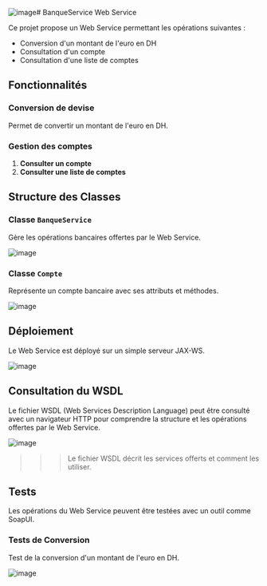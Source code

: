 ![image](https://github.com/Ahmed-ajb/TP5-AjebliAhmed-SOAP/assets/78688533/ae35ab5e-15d7-41ac-ab41-374f4577874f)# BanqueService Web Service

Ce projet propose un Web Service permettant les opérations suivantes :
- Conversion d'un montant de l'euro en DH
- Consultation d'un compte
- Consultation d'une liste de comptes

## Fonctionnalités

### Conversion de devise
Permet de convertir un montant de l'euro en DH.

### Gestion des comptes
1. **Consulter un compte**
2. **Consulter une liste de comptes**

## Structure des Classes

### Classe `BanqueService`
Gère les opérations bancaires offertes par le Web Service.

![image](https://github.com/Ahmed-ajb/TP5-AjebliAhmed-SOAP/assets/78688533/d0efdc23-9cfb-4746-9d2f-b3088ab83822)


### Classe `Compte`
Représente un compte bancaire avec ses attributs et méthodes.

![image](https://github.com/Ahmed-ajb/TP5-AjebliAhmed-SOAP/assets/78688533/02f90f6a-132a-44b8-8648-8c2547f61c38)


## Déploiement

Le Web Service est déployé sur un simple serveur JAX-WS.

![image](https://github.com/Ahmed-ajb/TP5-AjebliAhmed-SOAP/assets/78688533/52d4b0bf-9240-45f9-971e-22e5fecfff1c)


## Consultation du WSDL

Le fichier WSDL (Web Services Description Language) peut être consulté avec un navigateur HTTP pour comprendre la structure et les opérations offertes par le Web Service.


![image](https://github.com/Ahmed-ajb/TP5-AjebliAhmed-SOAP/assets/78688533/3dd6654e-f32d-43eb-bb9d-6ae5d07f0bcc)


>>> Le fichier WSDL décrit les services offerts et comment les utiliser.

## Tests

Les opérations du Web Service peuvent être testées avec un outil comme SoapUI.

### Tests de Conversion
Test de la conversion d'un montant de l'euro en DH.

![image](https://github.com/Ahmed-ajb/TP5-AjebliAhmed-SOAP/assets/78688533/16d30593-5d49-46c9-89f9-835b64b2584b)


